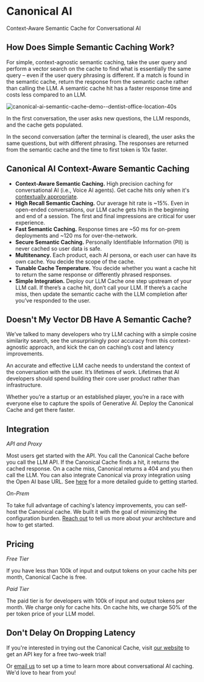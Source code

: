 # Canonical AI

Context-Aware Semantic Cache for Conversational AI

## How Does Simple Semantic Caching Work?

For simple, context-agnostic semantic caching, take the user query and perform a vector search on the cache to find what is essentially the same query – even if the user query phrasing is different. If a match is found in the semantic cache, return the response from the semantic cache rather than calling the LLM. A semantic cache hit has a faster response time and costs less compared to an LLM.

![canonical-ai-semantic-cache-demo--dentist-office-location-40s](https://github.com/Canonical-AI-Inc/canonical/assets/640297/91116289-d86e-4f96-8057-ea987525e39d)

In the first conversation, the user asks new questions, the LLM responds, and the cache gets populated. 

In the second conversation (after the terminal is cleared), the user asks the same questions, but with different phrasing. The responses are returned from the semantic cache and the time to first token is 10x faster.

## Canonical AI Context-Aware Semantic Caching

- **Context-Aware Semantic Caching.** High precision caching for conversational AI (i.e., Voice AI agents). Get cache hits only when it's [contextually appropriate](https://canonical.chat/blog/how_to_build_context_aware_semantic_cache). 
- **High Recall Semantic Caching.** Our average hit rate is ~15%. Even in open-ended conversations, our LLM cache gets hits in the beginning and end of a session. The first and final impressions are critical for user experience.
- **Fast Semantic Caching.** Response times are ~50 ms for on-prem deployments and ~120 ms for over-the-network. 
- **Secure Semantic Caching.** Personally Identifiable Information (PII) is never cached so user data is safe.
- **Multitenancy.** Each product, each AI persona, or each user can have its own cache. You decide the scope of the cache.
- **Tunable Cache Temperature.** You decide whether you want a cache hit to return the same response or differently phrased responses.
- **Simple Integration.** Deploy our LLM Cache one step upstream of your LLM call. If there’s a cache hit, don’t call your LLM. If there’s a cache miss, then update the semantic cache with the LLM completion after you’ve responded to the user.

## Doesn't My Vector DB Have A Semantic Cache?

We’ve talked to many developers who try LLM caching with a simple cosine similarity search, see the unsurprisingly poor accuracy from this context-agnostic approach, and kick the can on caching’s cost and latency improvements.

An accurate and effective LLM cache needs to understand the context of the conversation with the user. It’s lifetimes of work. Lifetimes that AI developers should spend building their core user product rather than infrastructure.

Whether you’re a startup or an established player, you’re in a race with everyone else to capture the spoils of Generative AI. Deploy the Canonical Cache and get there faster.

## Integration

_API and Proxy_

Most users get started with the API. You call the Canonical Cache before you call the LLM API. If the Canonical Cache finds a hit, it returns the cached response. On a cache miss, Canonical returns a 404 and you then call the LLM. You can also integrate Canonical via proxy integration using the Open AI base URL. See [here](https://github.com/Canonical-AI-Inc/canonical/tree/main/examples) for a more detailed guide to getting started.

_On-Prem_

To take full advantage of caching's latency improvements, you can self-host the Canonical cache. We built it with the goal of minimizing the configuration burden. [Reach out](mailto:hello@canonical.chat) to tell us more about your architecture and how to get started.

## Pricing

_Free Tier_

If you have less than 100k of input and output tokens on your cache hits per month, Canonical Cache is free. 

_Paid Tier_

The paid tier is for developers with 100k of input and output tokens per month. We charge only for cache hits. On cache hits, we charge 50% of the per token price of your LLM model.

## Don't Delay On Dropping Latency

If you're interested in trying out the Canonical Cache, visit [our website](https://canonical.chat/) to get an API key for a free two-week trial! 

Or [email us](mailto:hello@canonical.chat) to set up a time to learn more about conversational AI caching. We'd love to hear from you!
